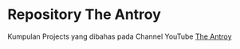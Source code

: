 # Repository The Antroy
Kumpulan Projects yang dibahas pada Channel YouTube [The Antroy](https://www.youtube.com/@the-antroy/)
